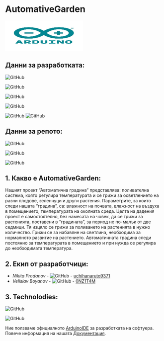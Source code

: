 
# AutomativeGarden

<img src="images/arduino.jpg" height="100" width="250">

## Данни за разработката:
![GitHub](https://img.shields.io/github/issues-pr/uchihanaruto9371/AutomativeGarden?color=green&style=for-the-badge)

![GitHub](https://img.shields.io/github/issues-pr-closed/uchihanaruto9371/AutomativeGarden?color=green&style=for-the-badge)

![GitHub](https://img.shields.io/github/contributors/uchihanaruto9371/AutomativeGarden?style=for-the-badge)

![GitHub](https://img.shields.io/github/last-commit/uchihanaruto9371/AutomativeGarden/develop?style=for-the-badge)

![GitHub](https://img.shields.io/github/v/tag/uchihanaruto9371/AutomativeGarden?label=Last%20Version&logo=github&style=for-the-badge)
![GitHub](https://img.shields.io/github/release-date/uchihanaruto9371/AutomativeGarden?logo=github&style=for-the-badge)

## Данни за репото:
![GitHub](https://img.shields.io/github/forks/uchihanaruto9371/AutomativeGarden?style=social)

![GitHub](https://img.shields.io/github/stars/uchihanaruto9371/AutomativeGarden?style=social)

![GitHub](https://img.shields.io/github/watchers/uchihanaruto9371/AutomativeGarden?style=social)

## 1. Какво е AutomativeGarden:
Нашият проект “Автоматична градина” представлява: поливателна система, която регулира температурата и се грижи за осветлението на разни плодове, зеленчуци и други растения. Параметрите, за които следи нашата “градина”, са: влажност на почвата, влажност на въздуха в помещението, температурата на околната среда.     Целта на дадения проект е самостоятелно, без намесата на човек, да се грижи за растенията, поставени в “градината”, за период не по-малък от две седмици. Тя изцяло се грижи за поливането на растенията в нужно количество. Грижи се за набавяне на светлина, необходима за нормалното развитие на растението. Автоматичната градина следи постоянно за температурата в помещението и при нужда се регулира до необходимата температура.

## 2. Екип от разработчици:
* *Nikita Prodanov* - ![GitHub](https://img.shields.io/badge/SoftwareDev-uchihanaruto9371-black?style=for-the-badge) - [uchihanaruto9371](https://github.com/uchihanaruto9371)
* *Velislav Boyanov* - ![GitHub](https://img.shields.io/badge/hardwareDev-0NZ1TAM-blue?style=for-the-badge) - [0NZ1T4M](https://github.com/0NZ1T4M)

## 3. Technolodies:

![GitHub](https://img.shields.io/github/languages/count/uchihanaruto9371/AutomativeGarden?style=for-the-badge)

![GitHub](https://img.shields.io/github/languages/top/uchihanaruto9371/AutomativeGarden?label=Most%20used%20language&logo=c%2B%2B&style=for-the-badge)

Ние ползваме официалното [ArduinoIDE](https://www.arduino.cc/en/Main/Software) за разработката на софтуера.
Повече информация на нашата [Документация](https://github.com/uchihanaruto9371/AutomativeGarden/wiki/Development-Documentation).